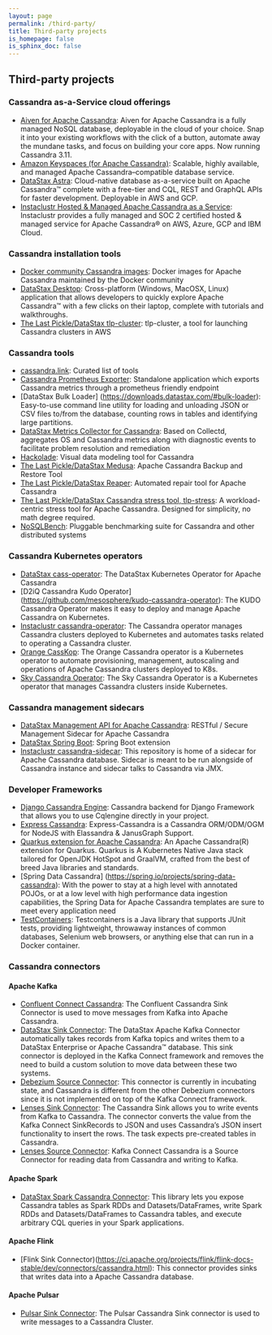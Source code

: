 ```yaml
---
layout: page
permalink: /third-party/
title: Third-party projects 
is_homepage: false
is_sphinx_doc: false
---
```


 Third-party projects
---------

### Cassandra as-a-Service cloud offerings

* [Aiven for Apache Cassandra](https://aiven.io/cassandra): Aiven for Apache Cassandra is a fully managed NoSQL database, deployable in the cloud of your choice.
Snap it into your existing workflows with the click of a button, automate away the mundane tasks, and focus on building your core apps. Now running Cassandra 3.11.
* [Amazon Keyspaces (for Apache Cassandra)](https://aws.amazon.com/keyspaces/): Scalable, highly available, and managed Apache Cassandra–compatible database service.
* [DataStax Astra](https://astra.datastax.com): Cloud-native database as-a-service built on Apache Cassandra™ complete with a free-tier and CQL, REST and GraphQL APIs for faster development. Deployable in AWS and GCP.
* [Instaclustr Hosted & Managed Apache Cassandra as a Service](https://www.instaclustr.com/solutions/managed-apache-cassandra): Instaclustr provides a fully managed and SOC 2 certified hosted & managed service for Apache Cassandra® on AWS, Azure, GCP and IBM Cloud.

### Cassandra installation tools
* [Docker community Cassandra images](https://hub.docker.com/_/cassandra): Docker images for Apache Cassandra maintained by the Docker community
* [DataStax Desktop](https://downloads.datastax.com/#desktop): Cross-platform (Windows, MacOSX, Linux) application that allows developers to quickly explore Apache Cassandra™ with a few clicks on their laptop, complete with tutorials and walkthroughs.
* [The Last Pickle/DataStax tlp-cluster](https://github.com/thelastpickle/tlp-cluster): tlp-cluster, a tool for launching Cassandra clusters in AWS

### Cassandra tools

* [cassandra.link](https://cassandra.link/awesome/#tools): Curated list of tools
* [Cassandra Prometheus Exporter](https://github.com/criteo/cassandra_exporter): Standalone application which exports Cassandra metrics through a prometheus friendly endpoint
* [DataStax Bulk Loader] (https://downloads.datastax.com/#bulk-loader): Easy-to-use command line utility for loading and unloading JSON or CSV files to/from the database, counting rows in tables and identifying large partitions. 
* [DataStax Metrics Collector for Cassandra](https://github.com/datastax/metric-collector-for-apache-cassandra): Based on Collectd, aggregates OS and Cassandra metrics along with diagnostic events to facilitate problem resolution and remediation
* [Hackolade](https://hackolade.com/nosqldb.html#cassandra): Visual data modeling tool for Cassandra
* [The Last Pickle/DataStax Medusa](https://github.com/thelastpickle/cassandra-medusa): Apache Cassandra Backup and Restore Tool
* [The Last Pickle/DataStax Reaper](https://github.com/thelastpickle/cassandra-reaper): Automated repair tool for Apache Cassandra 
* [The Last Pickle/DataStax Cassandra stress tool, tlp-stress](https://github.com/thelastpickle/tlp-stress): A workload-centric stress tool for Apache Cassandra. Designed for simplicity, no math degree required.
* [NoSQLBench](https://github.com/nosqlbench/nosqlbench): Pluggable benchmarking suite for Cassandra and other distributed systems

### Cassandra Kubernetes operators

* [DataStax cass-operator](https://github.com/datastax/cass-operator): The DataStax Kubernetes Operator for Apache Cassandra
* [D2iQ Cassandra Kudo Operator] (https://github.com/mesosphere/kudo-cassandra-operator): The KUDO Cassandra Operator makes it easy to deploy and manage Apache Cassandra on Kubernetes.
* [Instaclustr cassandra-operator](https://github.com/instaclustr/cassandra-operator): The Cassandra operator manages Cassandra clusters deployed to Kubernetes and automates tasks related to operating a Cassandra cluster.
* [Orange CassKop](https://orange-opensource.github.io/casskop/): The Orange Cassandra operator is a Kubernetes operator to automate provisioning, management, autoscaling and operations of Apache Cassandra clusters deployed to K8s.
* [Sky Cassandra Operator](https://github.com/sky-uk/cassandra-operator): The Sky Cassandra Operator is a Kubernetes operator that manages Cassandra clusters inside Kubernetes.

### Cassandra management sidecars

* [DataStax Management API for Apache Cassandra](https://github.com/datastax/management-api-for-apache-cassandra): RESTful / Secure Management Sidecar for Apache Cassandra
* [DataStax Spring Boot](https://github.com/datastax/spring-boot): Spring Boot extension
* [Instaclustr cassandra-sidecar](https://github.com/instaclustr/cassandra-sidecar): This repository is home of a sidecar for Apache Cassandra database. Sidecar is meant to be run alongside of Cassandra instance and sidecar talks to Cassandra via JMX.

### Developer Frameworks

* [Django Cassandra Engine](http://r4fek.github.io/django-cassandra-engine/): Cassandra backend for Django Framework that allows you to use Cqlengine directly in your project.
* [Express Cassandra](https://express-cassandra.readthedocs.io/en/stable/): Express-Cassandra is a Cassandra ORM/ODM/OGM for NodeJS with Elassandra & JanusGraph Support.
* [Quarkus extension for Apache Cassandra](https://quarkus.io/guides/cassandra): An Apache Cassandra(R) extension for Quarkus. Quarkus is A Kubernetes Native Java stack tailored for OpenJDK HotSpot and GraalVM, crafted from the best of breed Java libraries and standards.
* [Spring Data Cassandra] (https://spring.io/projects/spring-data-cassandra): With the power to stay at a high level with annotated POJOs, or at a low level with high performance data ingestion capabilities, the Spring Data for Apache Cassandra templates are sure to meet every application need
* [TestContainers](https://www.testcontainers.org/modules/databases/cassandra/): Testcontainers is a Java library that supports JUnit tests, providing lightweight, throwaway instances of common databases, Selenium web browsers, or anything else that can run in a Docker container.

### Cassandra connectors 

#### Apache Kafka

* [Confluent Connect Cassandra](https://www.confluent.io/hub/confluentinc/kafka-connect-cassandra): The Confluent Cassandra Sink Connector is used to move messages from Kafka into Apache Cassandra.
* [DataStax Sink Connector](https://downloads.datastax.com/#akc): The DataStax Apache Kafka Connector automatically takes records from Kafka topics and writes them to a DataStax Enterprise or Apache Cassandra™ database. This sink connector is deployed in the Kafka Connect framework and removes the need to build a custom solution to move data between these two systems. 
* [Debezium Source Connector](https://github.com/debezium/debezium-incubator/tree/master/debezium-connector-cassandra): This connector is currently in incubating state, and Cassandra is different from the other Debezium connectors since it is not implemented on top of the Kafka Connect framework. 
* [Lenses Sink Connector](https://docs.lenses.io/connectors/sink/cassandra.html): The Cassandra Sink allows you to write events from Kafka to Cassandra. The connector converts the value from the Kafka Connect SinkRecords to JSON and uses Cassandra’s JSON insert functionality to insert the rows. The task expects pre-created tables in Cassandra.
* [Lenses Source Connector](https://docs.lenses.io/connectors/source/cassandra.html): Kafka Connect Cassandra is a Source Connector for reading data from Cassandra and writing to Kafka.

#### Apache Spark

* [DataStax Spark Cassandra Connector](https://github.com/datastax/spark-cassandra-connector): This library lets you expose Cassandra tables as Spark RDDs and Datasets/DataFrames, write Spark RDDs and Datasets/DataFrames to Cassandra tables, and execute arbitrary CQL queries in your Spark applications.

#### Apache Flink

* [Flink Sink Connector)(https://ci.apache.org/projects/flink/flink-docs-stable/dev/connectors/cassandra.html): This connector provides sinks that writes data into a Apache Cassandra database.

#### Apache Pulsar

* [Pulsar Sink Connector](https://pulsar.apache.org/docs/en/io-quickstart/#connect-pulsar-to-cassandra): The Pulsar Cassandra Sink connector is used to write messages to a Cassandra Cluster.
